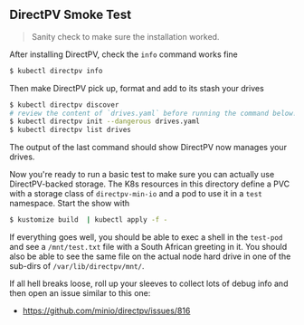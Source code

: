 DirectPV Smoke Test
-------------------
> Sanity check to make sure the installation worked.

After installing DirectPV, check the `info` command works fine

```bash
$ kubectl directpv info
```

Then make DirectPV pick up, format and add to its stash your drives

```bash
$ kubectl directpv discover
# review the content of `drives.yaml` before running the command below!
$ kubectl directpv init --dangerous drives.yaml
$ kubectl directpv list drives
```

The output of the last command should show DirectPV now manages your
drives.

Now you're ready to run a basic test to make sure you can actually
use DirectPV-backed storage. The K8s resources in this directory
define a PVC with a storage class of `directpv-min-io` and a pod
to use it in a `test` namespace. Start the show with

```bash
$ kustomize build  | kubectl apply -f -
```

If everything goes well, you should be able to exec a shell in the
`test-pod` and see a `/mnt/test.txt` file with a South African greeting
in it. You should also be able to see the same file on the actual
node hard drive in one of the sub-dirs of `/var/lib/directpv/mnt/`.

If all hell breaks loose, roll up your sleeves to collect lots of
debug info and then open an issue similar to this one:
- https://github.com/minio/directpv/issues/816
